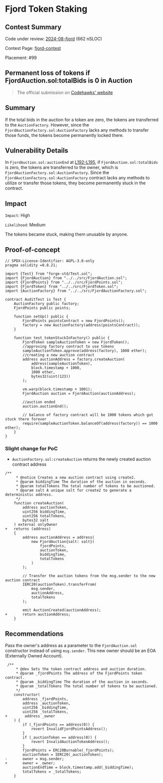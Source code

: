 # Fjord Token Staking
## Contest Summary

Code under review: [2024-08-fjord](https://github.com/Cyfrin/2024-08-fjord) (662 nSLOC)

Contest Page: [fjord-contest](https://codehawks.cyfrin.io/c/2024-08-fjord)

Placement: #99

## Permanent loss of tokens if FjordAuction.sol:totalBids is 0 in Auction
>The official submission on [Codehawks' website](https://codehawks.cyfrin.io/c/2024-08-fjord/s/574)

## Summary

If the total bids in the auction for a token are zero, the tokens are transferred to the `AuctionFactory`. However, since the `FjordAuctionFactory.sol:AuctionFactory` lacks any methods to transfer those funds, the tokens become permanently locked there.

## Vulnerability Details

In `FjordAuction.sol:auctionEnd` at [L192-L195](https://github.com/Cyfrin/2024-08-fjord/blob/main/src/FjordAuction.sol#L192-L195), if `FjordAuction.sol:totalBids` is zero, the tokens are transferred to the owner, which is `FjordAuctionFactory.sol:AuctionFactory`. Since the `FjordAuctionFactory.sol:AuctionFactory` contract lacks any methods to utilize or transfer those tokens, they become permanently stuck in the contract.

## Impact

`Impact`: High

`Likelihood`: Medium

The tokens became stuck, making them unusable by anyone.

## Proof-of-concept

```solidity=
// SPDX-License-Identifier: AGPL-3.0-only
pragma solidity =0.8.21;

import {Test} from "forge-std/Test.sol";
import {FjordAuction} from "../../src/FjordAuction.sol";
import {FjordPoints} from "../../src/FjordPoints.sol";
import {FjordToken} from "../../src/FjordToken.sol";
import {AuctionFactory} from "../../src/FjordAuctionFactory.sol";

contract AuditTest is Test {
    AuctionFactory public factory;
    FjordPoints public points;

    function setUp() public {
        FjordPoints pointsContract = new FjordPoints();
        factory = new AuctionFactory(address(pointsContract));
    }

    function test_tokenStuckInFactory() public {
        FjordToken sampleAuctionToken = new FjordToken();
        //approving factory contract to use tokens
        sampleAuctionToken.approve(address(factory), 1000 ether);
        //creating a new auction contract
        address auctionAddress = factory.createAuction(
            address(sampleAuctionToken),
            block.timestamp + 1000,
            1000 ether,
            bytes32(uint(123))
        );

        vm.warp(block.timestamp + 1001);
        FjordAuction auction = FjordAuction(auctionAddress);

        //auction ended
        auction.auctionEnd();

        // balance of factory contract will be 1000 tokens which got stuck there forever
        require(sampleAuctionToken.balanceOf(address(factory)) == 1000 ether);
    }
}
```

### Slight change for PoC

* `AuctionFactory.sol:createAuction` returns the newly created auction contract address

```diff=
/**
     * @notice Creates a new auction contract using create2.
     * @param biddingTime The duration of the auction in seconds.
     * @param totalTokens The total number of tokens to be auctioned.
     * @param salt A unique salt for create2 to generate a deterministic address.
     */
    function createAuction(
        address auctionToken,
        uint256 biddingTime,
        uint256 totalTokens,
        bytes32 salt
    ) external onlyOwner 
+   returns (address)
    {
        address auctionAddress = address(
            new FjordAuction{salt: salt}(
                fjordPoints,
                auctionToken,
                biddingTime,
                totalTokens
            )
        );

        // Transfer the auction tokens from the msg.sender to the new auction contract
        IERC20(auctionToken).transferFrom(
            msg.sender,
            auctionAddress,
            totalTokens
        );

        emit AuctionCreated(auctionAddress);
+       return auctionAddress;
    }

```

## Recommendations

Pass the owner's address as a parameter to the `FjordAuction.sol` constructor instead of using `msg.sender`. This new owner should be an EOA (Externally Owned Account).

```diff=
 /**
     * @dev Sets the token contract address and auction duration.
     * @param _fjordPoints The address of the FjordPoints token contract.
     * @param _biddingTime The duration of the auction in seconds.
     * @param _totalTokens The total number of tokens to be auctioned.
     */
    constructor(
        address _fjordPoints,
        address _auctionToken,
        uint256 _biddingTime,
        uint256 _totalTokens,
+        address _owner
    ) {
        if (_fjordPoints == address(0)) {
            revert InvalidFjordPointsAddress();
        }
        if (_auctionToken == address(0)) {
            revert InvalidAuctionTokenAddress();
        }
        fjordPoints = ERC20Burnable(_fjordPoints);
        auctionToken = IERC20(_auctionToken);
-       owner = msg.sender;
+       owner = _owner; 
        auctionEndTime = block.timestamp.add(_biddingTime);
        totalTokens = _totalTokens;
    }

```
